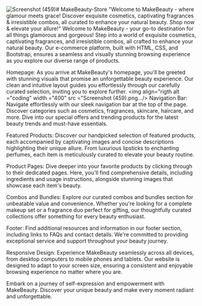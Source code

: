 ![Screenshot (459)](https://github.com/shrivaspatkhushbu/MakeBeauty-Store/assets/156420014/f2b68db7-ea72-4226-aba6-76faa85ae8d0)# MakeBeauty-Store
 "Welcome to MakeBeauty - where glamour meets grace! Discover exquisite cosmetics, captivating fragrances &amp; irresistible combos, all curated to enhance your natural beauty. Shop now &amp; elevate your allure!"
Welcome to MakeBeauty - your go-to destination for all things glamorous and gorgeous! Step into a world of exquisite cosmetics, captivating fragrances, and irresistible combos, all crafted to enhance your natural beauty. Our e-commerce platform, built with HTML, CSS, and Bootstrap, ensures a seamless and visually stunning browsing experience as you explore our diverse range of products.

Homepage:
As you arrive at MakeBeauty's homepage, you'll be greeted with stunning visuals that promise an unforgettable beauty experience. Our clean and intuitive layout guides you effortlessly through our carefully curated selection, inviting you to explore further.
<img align="rigth alt ="coding" width ="400" src ="Screenshot (459).png…/>
Navigation Bar:
Navigate effortlessly with our sleek navigation bar at the top of the page. Discover categories such as cosmetics, fragrances, skincare, haircare, and more. Dive into our special offers and trending products for the latest beauty trends and must-have essentials.

Featured Products:
Discover our handpicked selection of featured products, each accompanied by captivating images and concise descriptions highlighting their unique allure. From luxurious lipsticks to enchanting perfumes, each item is meticulously curated to elevate your beauty routine.

Product Pages:
Dive deeper into your favorite products by clicking through to their dedicated pages. Here, you'll find comprehensive details, including ingredients and usage instructions, alongside stunning images that showcase each item's beauty.

Combos and Bundles:
Explore our curated combos and bundles section for unbeatable value and convenience. Whether you're looking for a complete makeup set or a fragrance duo perfect for gifting, our thoughtfully curated collections offer something for every beauty enthusiast.

Footer:
Find additional resources and information in our footer section, including links to FAQs and contact details. We're committed to providing exceptional service and support throughout your beauty journey.

Responsive Design:
Experience MakeBeauty seamlessly across all devices, from desktop computers to mobile phones and tablets. Our website is designed to adapt to your screen size, ensuring a consistent and enjoyable browsing experience no matter where you are.

Embark on a journey of self-expression and empowerment with MakeBeauty. Discover your unique beauty and make every moment radiant and unforgettable.
